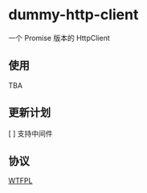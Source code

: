 # dummy-http-client

一个 Promise 版本的 HttpClient

## 使用

TBA

## 更新计划

[ ] 支持中间件

## 协议

[WTFPL](LICENSE)